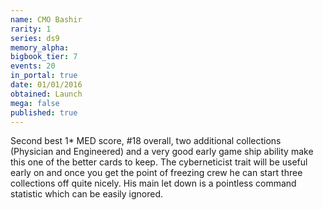```yaml
---
name: CMO Bashir
rarity: 1
series: ds9
memory_alpha:
bigbook_tier: 7
events: 20
in_portal: true
date: 01/01/2016
obtained: Launch
mega: false
published: true
---
```


Second best 1* MED score, #18 overall, two additional collections (Physician and Engineered) and a very good early game ship ability make this one of the better cards to keep. The cyberneticist trait will be useful early on and once you get the point of freezing crew he can start three collections off quite nicely. His main let down is a pointless command statistic which can be easily ignored.
